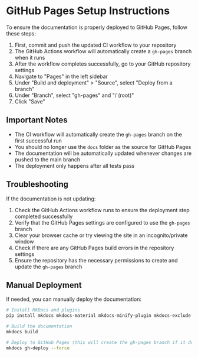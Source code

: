 # GitHub Pages Setup Instructions

To ensure the documentation is properly deployed to GitHub Pages, follow these steps:

1. First, commit and push the updated CI workflow to your repository
2. The GitHub Actions workflow will automatically create a `gh-pages` branch when it runs
3. After the workflow completes successfully, go to your GitHub repository settings
4. Navigate to "Pages" in the left sidebar
5. Under "Build and deployment" > "Source", select "Deploy from a branch"
6. Under "Branch", select "gh-pages" and "/ (root)"
7. Click "Save"

## Important Notes

- The CI workflow will automatically create the `gh-pages` branch on the first successful run
- You should no longer use the `docs` folder as the source for GitHub Pages
- The documentation will be automatically updated whenever changes are pushed to the main branch
- The deployment only happens after all tests pass

## Troubleshooting

If the documentation is not updating:

1. Check the GitHub Actions workflow runs to ensure the deployment step completed successfully
2. Verify that the GitHub Pages settings are configured to use the `gh-pages` branch
3. Clear your browser cache or try viewing the site in an incognito/private window
4. Check if there are any GitHub Pages build errors in the repository settings
5. Ensure the repository has the necessary permissions to create and update the `gh-pages` branch

## Manual Deployment

If needed, you can manually deploy the documentation:

```bash
# Install MkDocs and plugins
pip install mkdocs mkdocs-material mkdocs-minify-plugin mkdocs-exclude

# Build the documentation
mkdocs build

# Deploy to GitHub Pages (this will create the gh-pages branch if it doesn't exist)
mkdocs gh-deploy --force
